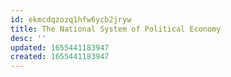 ```yaml
---
id: ekmcdqzozq1hfw6ycb2jryw
title: The National System of Political Economy
desc: ''
updated: 1655441183947
created: 1655441183947
---
```


